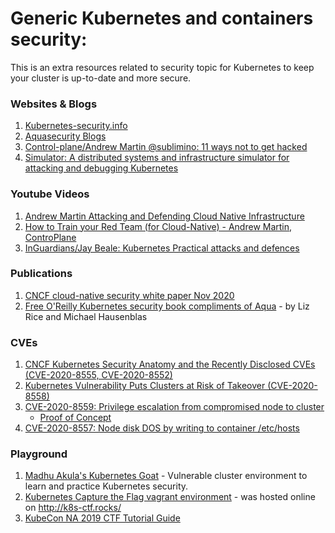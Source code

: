 # Generic Kubernetes and containers security:

This is an extra resources related to security topic for Kubernetes to keep your cluster is up-to-date and more secure.

### Websites & Blogs

1. [Kubernetes-security.info](https://kubernetes-security.info/) 
1. [Aquasecurity Blogs](https://blog.aquasec.com/)
1. [Control-plane/Andrew Martin @sublimino: 11 ways not to get hacked](https://control-plane.io/posts/11-ways-not-to-get-hacked/)
1. [Simulator: A distributed systems and infrastructure simulator for attacking and debugging Kubernetes](https://github.com/kubernetes-simulator/simulator)

### Youtube Videos

1. [Andrew Martin Attacking and Defending Cloud Native Infrastructure](https://youtu.be/TXems9GPWMs)
1. [How to Train your Red Team (for Cloud-Native) - Andrew Martin, ControPlane](https://youtu.be/LJrSAPUNHvE)
1. [InGuardians/Jay Beale: Kubernetes Practical attacks and defences](https://youtu.be/LtCx3zZpOfs)

### Publications
1. [CNCF cloud-native security white paper Nov 2020](https://github.com/cncf/sig-security/blob/master/security-whitepaper/CNCF_cloud-native-security-whitepaper-Nov2020.pdf)
1. [Free O'Reilly Kubernetes security book compliments of Aqua](https://info.aquasec.com/kubernetes-security) - by Liz Rice and Michael Hausenblas

### CVEs
1. [CNCF Kubernetes Security Anatomy and the Recently Disclosed CVEs (CVE-2020-8555, CVE-2020-8552)](https://youtu.be/Dp1RCYCpyJk)
1. [Kubernetes Vulnerability Puts Clusters at Risk of Takeover (CVE-2020-8558)](https://unit42.paloaltonetworks.com/cve-2020-8558/)
1. [CVE-2020-8559: Privilege escalation from compromised node to cluster](https://github.com/kubernetes/kubernetes/issues/92914)
    - [Proof of Concept](https://github.com/tdwyer/CVE-2020-8559)
1. [CVE-2020-8557: Node disk DOS by writing to container /etc/hosts](https://github.com/kubernetes/kubernetes/issues/93032)

### Playground

1. [Madhu Akula's Kubernetes Goat](https://github.com/madhuakula/kubernetes-goat) - Vulnerable cluster environment to learn and practice Kubernetes security.
1. [Kubernetes Capture the Flag vagrant environment](https://github.com/NodyHub/k8s-ctf-rocks) - was hosted online on http://k8s-ctf.rocks/
1. [KubeCon NA 2019 CTF Tutorial Guide](https://securekubernetes.com/)
